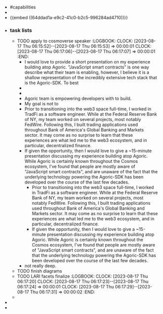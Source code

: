 - #capabilities
-
- {{embed ((64ddad1a-e9c2-41c0-b2c5-996284ad4710))}}
- ### task lists
	- TODO apply to cosmoverse speaker
	  :LOGBOOK:
	  CLOCK: [2023-08-17 Thu 06:15:52]--[2023-08-17 Thu 06:15:53] =>  00:00:01
	  CLOCK: [2023-08-17 Thu 06:17:06]--[2023-08-17 Thu 06:17:07] =>  00:00:01
	  :END:
		- I would love to provide a short presentation on my experience building atop Agoric. "JavaScript smart contracts" is one way describe what their team is enabling, however, I believe it is a shallow representation of the incredibly extensive tech stack that is the Agoric-SDK. To best
		-
		-
		- Agoric team is empowering developers with to build.
		- My goal is not to
		- Prior to transitioning into the web3 space full-time, I worked in TradFi as a software engineer. While at the Federal Reserve Bank of NY, my team worked on several projects, most notably FedWire. Following this, I built trading applications used throughout Bank of America's Global Banking and Markets sector. It may come as no surprise to learn that these experiences are what led me to the web3 ecosystem, and in particular, decentralized finance.
		- If given the opportunity, then I would love to give a ~15-minute presentation discussing my experience building atop Agoric. While Agoric is certainly known throughout the Cosmos ecosystem, I've found that people are mostly aware of "JavaScript smart contracts", and are unaware of the fact that the underlying technology powering the Agoric-SDK has been developed over the course of the last few decades.
			- Prior to transitioning into the web3 space full-time, I worked in TradFi as a software engineer. While at the Federal Reserve Bank of NY, my team worked on several projects, most notably FedWire. Following this, I built trading applications used throughout Bank of America's Global Banking and Markets sector. It may come as no surprise to learn that these experiences are what led me to the web3 ecosystem, and in particular, decentralized finance.
			- If given the opportunity, then I would love to give a ~15-minute presentation discussing my experience building atop Agoric. While Agoric is certainly known throughout the Cosmos ecosystem, I've found that people are mostly aware of "JavaScript smart contracts", and are unaware of the fact that the underlying technology powering the Agoric-SDK has been developed over the course of the last few decades.
		- not really deep.
	- TODO finish diagrams
	- TODO LARI facets finalize 
	  :LOGBOOK:
	  CLOCK: [2023-08-17 Thu 06:17:20]
	  CLOCK: [2023-08-17 Thu 06:17:23]--[2023-08-17 Thu 06:17:24] =>  00:00:01
	  CLOCK: [2023-08-17 Thu 06:17:29]--[2023-08-17 Thu 06:17:31] =>  00:00:02
	  :END:
	-
-
-